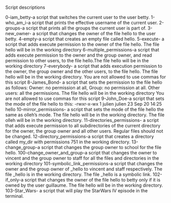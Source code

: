 Script descriptions

0-iam_betty-a script that switches the current user to the user betty.
1-who_am_i-a script that prints the effective username of the current user.
2-groups-a script that prints all the groups the current user is part of.
3-new_owner- a script that changes the owner of the file hello to the user betty.
4-empty-a script that creates an empty file called hello.
5-execute- a script that adds execute permission to the owner of the file hello. The file hello will be in the working directory
6-multiple_permissions-a script that adds execute permission to the owner and the group owner, and read permission to other users, to the file hello.The file hello will be in the working directory
7-everybody- a script that adds execution permission to the owner, the group owner and the other users, to the file hello. The file hello will be in the working directory. You are not allowed to use commas for this script
8-James_Bond- a script that sets the permission to the file hello as follows: Owner: no permission at all, Group: no permission at all. Other users: all the permissions. The file hello will be in the working directory You are not allowed to use commas for this script
9-John_Doe-a script that sets the mode of the file hello to this: -rwxr-x-wx 1 julien julien 23 Sep 20 14:25 hello
10-mirror_permissions- a script that sets the mode of the file hello the same as olleh’s mode. The file hello will be in the working directory. The file olleh will be in the working directory.
11-directories_permissions- a script that adds execute permission to all subdirectories of the current directory for the owner, the group owner and all other users. Regular files should not be changed.
12-directory_permissions-a script that creates a directory called my_dir with permissions 751 in the working directory.
13-change_group-a script that changes the group owner to school for the file hello.
100-change_owner_and_group-a script that changes the owner to vincent and the group owner to staff for all the files and directories in the working directory
101-symbolic_link_permissions-a script that changes the owner and the group owner of _hello to vincent and staff respectively. The file _hello is in the working directory. The file _hello is a symbolic link.
102-if_only-a script that changes the owner of the file hello to betty only if it is owned by the user guillaume. The file hello will be in the working directory.
103-Star_Wars- a script that will play the StarWars IV episode in the terminal.
